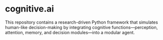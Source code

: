 # cognitive.ai
This repository contains a research-driven Python framework that simulates human-like decision-making by integrating cognitive functions—perception, attention, memory, and decision modules—into a modular agent.
